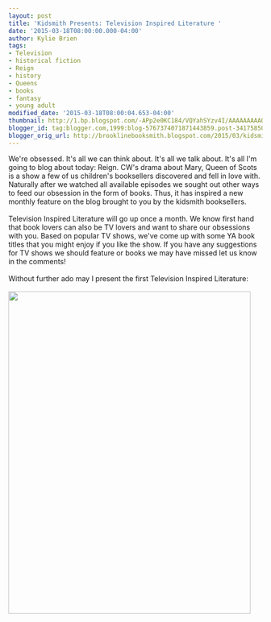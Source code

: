 ```yaml
---
layout: post
title: 'Kidsmith Presents: Television Inspired Literature '
date: '2015-03-18T08:00:00.000-04:00'
author: Kylie Brien
tags:
- Television
- historical fiction
- Reign
- history
- Queens
- books
- fantasy
- young adult
modified_date: '2015-03-18T08:00:04.653-04:00'
thumbnail: http://1.bp.blogspot.com/-APp2e0KC184/VQYahSYzv4I/AAAAAAAAAQQ/g5TkrlsnIoU/s72-c/YA%2BBOOK%2BREC.jpg
blogger_id: tag:blogger.com,1999:blog-5767374071871443859.post-3417585034078414310
blogger_orig_url: http://brooklinebooksmith.blogspot.com/2015/03/kidsmith-presents-television-inspired.html
---
```


<div class="separator" style="clear: both; text-align: left;"></div><div class="separator" style="clear: both; text-align: left;">We're obsessed. It's all we can think about. It's all we talk about. It's all I'm going to blog about today: Reign. CW's drama about Mary, Queen of Scots is a show a few of us children's booksellers discovered and fell in love with. Naturally after we watched all available episodes we sought out other ways to feed our obsession in the form of books. Thus, it has inspired a new monthly feature on the blog brought to you by the kidsmith booksellers. </div><div class="separator" style="clear: both; text-align: left;"><br /></div><div class="separator" style="clear: both; text-align: left;">Television Inspired Literature will go up once a month. We know first hand that book lovers can also be TV lovers and want to share our obsessions with you. Based on popular TV shows, we've come up with some YA book titles that you might enjoy if you like the show. If you have any suggestions for TV shows we should feature or books we may have missed let us know in the comments! </div><div class="separator" style="clear: both; text-align: left;"><br /></div><div class="separator" style="clear: both; text-align: left;">Without further ado may I present the first Television Inspired Literature: </div><div class="separator" style="clear: both; text-align: left;"><br /></div><div class="separator" style="clear: both; text-align: left;"><img border="0" src="http://1.bp.blogspot.com/-APp2e0KC184/VQYahSYzv4I/AAAAAAAAAQQ/g5TkrlsnIoU/s1600/YA%2BBOOK%2BREC.jpg" height="640" width="480" /></div><div style="text-align: left;"><br /></div><div style="text-align: left;"><br /></div>